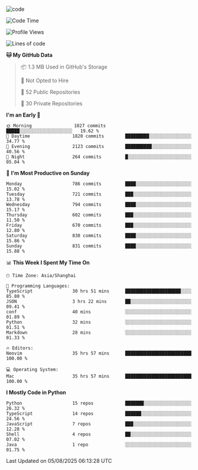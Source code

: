 
<!--
**liuyaanng/liuyaanng** is a ✨ _special_ ✨ repository because its `README.md` (this file) appears on your GitHub profile.

Here are some ideas to get you started:

- 🔭 I’m currently working on ...
- 🌱 I’m currently learning ...
- 👯 I’m looking to collaborate on ...
- 🤔 I’m looking for help with ...
- 💬 Ask me about ...
- 📫 How to reach me: ...
- 😄 Pronouns: ...
- ⚡ Fun fact: ...
-->


![code](https://cdn.jsdelivr.net/gh/liuyaanng/liuyaanng@1.0/code.gif) 

<!--START_SECTION:waka-->
![Code Time](http://img.shields.io/badge/Code%20Time-1%2C775%20hrs%2040%20mins-blue)

![Profile Views](http://img.shields.io/badge/Profile%20Views-0-blue)

![Lines of code](https://img.shields.io/badge/From%20Hello%20World%20I%27ve%20Written-26.3%20million%20lines%20of%20code-blue)

**🐱 My GitHub Data** 

> 📦 1.3 MB Used in GitHub's Storage 
 > 
> 🚫 Not Opted to Hire
 > 
> 📜 52 Public Repositories 
 > 
> 🔑 30 Private Repositories 
 > 
**I'm an Early 🐤** 

```text
🌞 Morning                1027 commits        █████░░░░░░░░░░░░░░░░░░░░   19.62 % 
🌆 Daytime                1820 commits        █████████░░░░░░░░░░░░░░░░   34.77 % 
🌃 Evening                2123 commits        ██████████░░░░░░░░░░░░░░░   40.56 % 
🌙 Night                  264 commits         █░░░░░░░░░░░░░░░░░░░░░░░░   05.04 % 
```
📅 **I'm Most Productive on Sunday** 

```text
Monday                   786 commits         ████░░░░░░░░░░░░░░░░░░░░░   15.02 % 
Tuesday                  721 commits         ███░░░░░░░░░░░░░░░░░░░░░░   13.78 % 
Wednesday                794 commits         ████░░░░░░░░░░░░░░░░░░░░░   15.17 % 
Thursday                 602 commits         ███░░░░░░░░░░░░░░░░░░░░░░   11.50 % 
Friday                   670 commits         ███░░░░░░░░░░░░░░░░░░░░░░   12.80 % 
Saturday                 830 commits         ████░░░░░░░░░░░░░░░░░░░░░   15.86 % 
Sunday                   831 commits         ████░░░░░░░░░░░░░░░░░░░░░   15.88 % 
```


📊 **This Week I Spent My Time On** 

```text
🕑︎ Time Zone: Asia/Shanghai

💬 Programming Languages: 
TypeScript               30 hrs 51 mins      █████████████████████░░░░   85.80 % 
JSON                     3 hrs 22 mins       ██░░░░░░░░░░░░░░░░░░░░░░░   09.41 % 
conf                     40 mins             ░░░░░░░░░░░░░░░░░░░░░░░░░   01.89 % 
Python                   32 mins             ░░░░░░░░░░░░░░░░░░░░░░░░░   01.51 % 
Markdown                 28 mins             ░░░░░░░░░░░░░░░░░░░░░░░░░   01.33 % 

🔥 Editors: 
Neovim                   35 hrs 57 mins      █████████████████████████   100.00 % 

💻 Operating System: 
Mac                      35 hrs 57 mins      █████████████████████████   100.00 % 
```

**I Mostly Code in Python** 

```text
Python                   15 repos            ███████░░░░░░░░░░░░░░░░░░   26.32 % 
TypeScript               14 repos            ██████░░░░░░░░░░░░░░░░░░░   24.56 % 
JavaScript               7 repos             ███░░░░░░░░░░░░░░░░░░░░░░   12.28 % 
Shell                    4 repos             ██░░░░░░░░░░░░░░░░░░░░░░░   07.02 % 
Java                     1 repo              ░░░░░░░░░░░░░░░░░░░░░░░░░   01.75 % 
```




 Last Updated on 05/08/2025 06:13:28 UTC
<!--END_SECTION:waka-->
